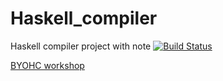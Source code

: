 # Haskell_compiler
Haskell compiler project with note
[![Build Status](https://travis-ci.org/emn178/js-md5.svg?branch=master)](https://travis-ci.org/BizShuk/Haskell_compiler)



[BYOHC workshop](https://github.com/CindyLinz/BYOHC-Workshop)

